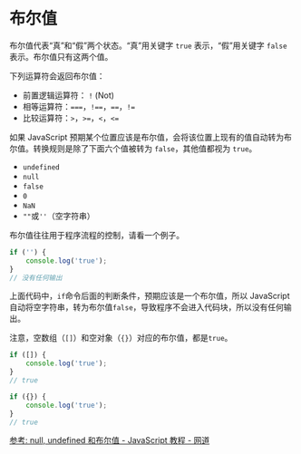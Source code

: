 # 布尔值

布尔值代表“真”和“假”两个状态。“真”用关键字 `true` 表示，“假”用关键字 `false` 表示。布尔值只有这两个值。

下列运算符会返回布尔值：

-   前置逻辑运算符： `!` (Not)
-   相等运算符：`===`，`!==`，`==`，`!=`
-   比较运算符：`>`，`>=`，`<`，`<=`

如果 JavaScript 预期某个位置应该是布尔值，会将该位置上现有的值自动转为布尔值。转换规则是除了下面六个值被转为 `false`，其他值都视为 `true`。

-   `undefined`
-   `null`
-   `false`
-   `0`
-   `NaN`
-   `""`或`''`（空字符串）

布尔值往往用于程序流程的控制，请看一个例子。

```js
if ('') {
	console.log('true');
}
// 没有任何输出
```

上面代码中，`if`命令后面的判断条件，预期应该是一个布尔值，所以 JavaScript 自动将空字符串，转为布尔值`false`，导致程序不会进入代码块，所以没有任何输出。

注意，空数组（`[]`）和空对象（`{}`）对应的布尔值，都是`true`。

```js
if ([]) {
	console.log('true');
}
// true

if ({}) {
	console.log('true');
}
// true
```

[参考: null, undefined 和布尔值 - JavaScript 教程 - 网道](https://wangdoc.com/javascript/types/null-undefined-boolean)
